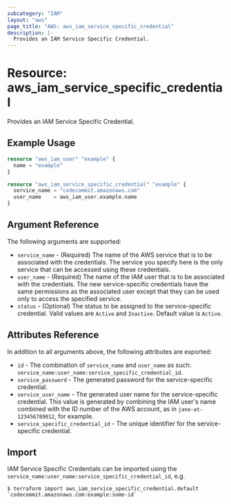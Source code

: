 ```yaml
---
subcategory: "IAM"
layout: "aws"
page_title: "AWS: aws_iam_service_specific_credential"
description: |-
  Provides an IAM Service Specific Credential.
---
```


# Resource: aws_iam_service_specific_credential

Provides an IAM Service Specific Credential.

## Example Usage

```terraform
resource "aws_iam_user" "example" {
  name = "example"
}

resource "aws_iam_service_specific_credential" "example" {
  service_name = "codecommit.amazonaws.com"
  user_name    = aws_iam_user.example.name
}
```

## Argument Reference

The following arguments are supported:

* `service_name` - (Required) The name of the AWS service that is to be associated with the credentials. The service you specify here is the only service that can be accessed using these credentials.
* `user_name` - (Required) The name of the IAM user that is to be associated with the credentials. The new service-specific credentials have the same permissions as the associated user except that they can be used only to access the specified service.
* `status` - (Optional) The status to be assigned to the service-specific credential. Valid values are `Active` and `Inactive`. Default value is `Active`.

## Attributes Reference

In addition to all arguments above, the following attributes are exported:

* `id` - The combination of `service_name` and `user_name` as such: `service_name:user_name:service_specific_credential_id`.
* `service_password` - The generated password for the service-specific credential.
* `service_user_name` - The generated user name for the service-specific credential. This value is generated by combining the IAM user's name combined with the ID number of the AWS account, as in `jane-at-123456789012`, for example.
* `service_specific_credential_id` - The unique identifier for the service-specific credential.


## Import

IAM Service Specific Credentials can be imported using the `service_name:user_name:service_specific_credential_id`, e.g.

```
$ terraform import aws_iam_service_specific_credential.default `codecommit.amazonaws.com:example:some-id`
```